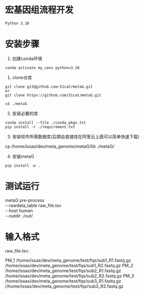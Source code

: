# 宏基因组流程开发

```
Python 3.10
```

# 安装步骤

1. 创建conda环境

```
conda activate my_cenv python=3.10
```

1. clone仓库

```
git clone git@github.com:51cat/metaG.git
or
git clone https://github.com/51cat/metaG.git

cd ./metaG
```

2. 安装必要的库

```
conda install --file ./conda_pkgs.txt
pip install -r ./requirement.txt 
```

3. 安装软件所需数据库(后期会直接挂在阿里云上面可以简单快速下载)

cp /home/issas/dev/meta_genome/metaG/lib ./metaG/

4. 安装metaG

```
pip install -e .
```

# 测试运行

metaG pre-process \
   --rawdata_table raw_file.tsv\
   --host human \
   --outdir ./out/

# 输入格式

raw_file.tsv:

PM_1	/home/issas/dev/meta_genome/test/fqs/sub1_R1.fastq.gz	/home/issas/dev/meta_genome/test/fqs/sub1_R2.fastq.gz
PM_2	/home/issas/dev/meta_genome/test/fqs/sub2_R1.fastq.gz	/home/issas/dev/meta_genome/test/fqs/sub2_R2.fastq.gz
PM_3	/home/issas/dev/meta_genome/test/fqs/sub3_R1.fastq.gz	//home/issas/dev/meta_genome/test/fqs/sub3_R2.fastq.gz